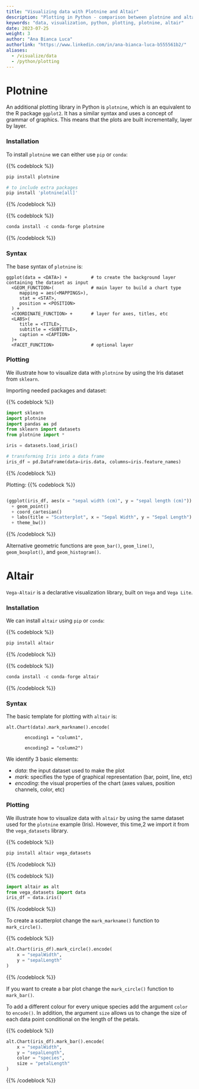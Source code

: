 ```yaml
---
title: "Visualizing data with Plotnine and Altair"
description: "Plotting in Python - comparison between plotnine and altair"
keywords: "data, visualization, python, plotting, plotnine, altair"
date: 2023-07-25
weight: 3
author: "Ana Bianca Luca"
authorlink: "https://www.linkedin.com/in/ana-bianca-luca-b555561b2/"
aliases:
  - /visualize/data
  - /python/plotting
---
```


# Plotnine

An additional plotting library in Python is `plotnine`, which is an equivalent to the R package `ggplot2`. It has a similar syntax and uses a concept of grammar of graphics. This means that the plots are built incrementally, layer by layer. 

### Installation 

To install `plotnine` we can either use `pip` or `conda`: 

{{% codeblock %}}
```python
pip install plotnine

# to include extra packages
pip install 'plotnine[all]'
```
{{% /codeblock %}}

{{% codeblock %}}
```python
conda install -c conda-forge plotnine
```
{{% /codeblock %}}

### Syntax

The base syntax of `plotnine` is:


```
ggplot(data = <DATA>) +         # to create the background layer containing the dataset as input
  <GEOM_FUNCTION>(              # main layer to build a chart type
     mapping = aes(<MAPPINGS>),
     stat = <STAT>, 
     position = <POSITION>
  ) +
  <COORDINATE_FUNCTION> +       # layer for axes, titles, etc
  <LABS>(
     title = <TITLE>,
     subtitle = <SUBTITLE>,
     caption = <CAPTION>
  )+
  <FACET_FUNCTION>              # optional layer
```

### Plotting

We illustrate how to visualize data with `plotnine` by using the Iris dataset from `sklearn`. 

Importing needed packages and dataset:

{{% codeblock %}}
```python
import sklearn
import plotnine
import pandas as pd
from sklearn import datasets
from plotnine import *

iris = datasets.load_iris()

# transforming Iris into a data frame
iris_df = pd.DataFrame(data=iris.data, columns=iris.feature_names)
```
{{% /codeblock %}}

Plotting:
{{% codeblock %}}
```python

(ggplot(iris_df, aes(x = "sepal width (cm)", y = "sepal length (cm)"))
  + geom_point()
  + coord_cartesian()
  + labs(title = "Scatterplot", x = "Sepal Width", y = "Sepal Length")
  + theme_bw())

```
{{% /codeblock %}}

Alternative geometric functions are `geom_bar()`, `geom_line()`, `geom_boxplot()`, and `geom_histogram()`.

# Altair

`Vega-Altair` is a declarative visualization library, built on `Vega` and `Vega Lite`.

### Installation

We can install `altair` using `pip` or `conda`:

{{% codeblock %}}
```python
pip install altair
```
{{% /codeblock %}}

{{% codeblock %}}
```python
conda install -c conda-forge altair 
```
{{% /codeblock %}}

### Syntax

The basic template for plotting with `altair` is:

```
alt.Chart(data).mark_markname().encode( 

       encoding1 = "column1", 

       encoding2 = "column2")
```

We identify 3 basic elements: 
- *data*: the input dataset used to make the plot
- *mark*: specifies the type of graphical representation (bar, point, line, etc)
- *encoding*: the visual properties of the chart (axes values, position channels, color, etc)


### Plotting

We illustrate how to visualize data with `altair` by using the same dataset used for the `plotnine` example (Iris). However, this time,2 we import it from the `vega_datasets` library.

{{% codeblock %}}
```python
pip install altair vega_datasets 
```
{{% /codeblock %}}

{{% codeblock %}}
```python
import altair as alt
from vega_datasets import data
iris_df = data.iris()

```
{{% /codeblock %}}

To create a scatterplot change the `mark_markname()` function to `mark_circle()`.

{{% codeblock %}}
```python
alt.Chart(iris_df).mark_circle().encode(
    x = "sepalWidth",
    y = "sepalLength"
)
```
{{% /codeblock %}}

If you want to create a bar plot change the `mark_circle()` function to `mark_bar()`.

To add a different colour for every unique species add the argument `color` to `encode()`. In addition, the argument `size` allows us to change the size of each data point conditional on the length of the petals.

{{% codeblock %}}
```python
alt.Chart(iris_df).mark_bar().encode(
    x = "sepalWidth",
    y = "sepalLength",
    color = "species",
    size = "petalLength"
)
```
{{% /codeblock %}}



